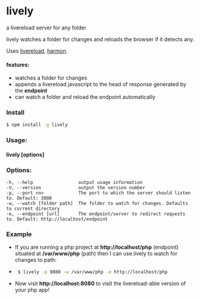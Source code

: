 # lively
a livereload server for any folder

lively watches a folder for changes and reloads the browser if it detects any.

Uses [livereload](https://www.npmjs.com/package/livereload), [harmon](https://www.npmjs.com/package/harmon).
#### features:
- watches a folder for changes
- appends a livereload javascript to the head of response generated by the **endpoint**
- can watch a folder and reload the endpoint automatically

### Install
```sh
$ npm install -g lively
```
### Usage:
#### lively [options]

### Options:

    -h, --help                 output usage information
    -V, --version              output the version number
    -p, --port <n>             The port to which the server should listen to. Default: 3000
    -w, --watch [folder path]  The folder to watch for changes. Defaults to current directory
    -e, --endpoint [url]       The endpoint/server to redirect requests to. Default: http://localhost/endpoint

### Example
- If you are running a php project at **http://localhost/php** (endpoint) situated at **/var/www/php** (path) then I can use lively to watch for changes to path:
- ```sh
   $ lively -p 8080 -w /var/www/php -e http://localhost/php
  ```
- Now visit **http://localhost:8080** to visit the livereload-able version of your php app!
